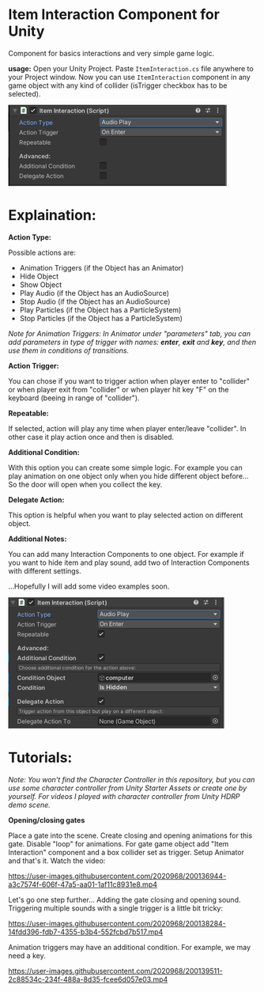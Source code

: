 # Item Interaction Component for Unity
Component for basics interactions and very simple game logic.

**usage:** Open your Unity Project. Paste `ItemInteraction.cs` file anywhere to your Project window. Now you can use `ItemInteraction` component in any game object with any kind of collider (isTrigger checkbox has to be selected).

![Basic Example](illustrations/basic.png)

# Explaination:

**Action Type:**

Possible actions are:
- Animation Triggers (if the Object has an Animator)
- Hide Object
- Show Object
- Play Audio (if the Object has an AudioSource)
- Stop Audio (if the Object has an AudioSource)
- Play Particles (if the Object has a ParticleSystem)
- Stop Particles (if the Object has a ParticleSystem)

*Note for Animation Triggers: In Animator under "parameters" tab, you can add parameters in type of trigger with names: __enter__, __exit__ and __key__, and then use them in conditions of transitions.*

**Action Trigger:**

You can chose if you want to trigger action when player enter to "collider" or when player exit from "collider" or when player hit key "F" on the keyboard (beeing in range of "collider").

**Repeatable:**

If selected, action will play any time when player enter/leave "collider". In other case it play action once and then is disabled.

**Additional Condition:**

With this option you can create some simple logic. For example you can play animation on one object only when you hide different object before... So the door will open when you collect the key.

**Delegate Action:**

This option is helpful when you want to play selected action on different object.

**Additional Notes:**

You can add many Interaction Components to one object. For example if you want to hide item and play sound, add two of Interaction Components with different settings.

...Hopefully I will add some video examples soon.

![Advanced Example](illustrations/advanced.png)

# Tutorials:

*Note: You won't find the Character Controller in this repository, but you can use some character controller from Unity Starter Assets or create one by yourself. For videos I played with character controller from Unity HDRP demo scene.*

**Opening/closing gates**

Place a gate into the scene. Create closing and opening animations for this gate. Disable "loop" for animations. For gate game object add "Item Interaction" component and a box collider set as trigger. Setup Animator and that's it. Watch the video:

https://user-images.githubusercontent.com/2020968/200136944-a3c7574f-606f-47a5-aa01-1af11c8931e8.mp4

Let's go one step further...
Adding the gate closing and opening sound. Triggering multiple sounds with a single trigger is a little bit tricky:

https://user-images.githubusercontent.com/2020968/200138284-14fdd396-fdb7-4355-b3b4-552fcbd7b517.mp4

Animation triggers may have an additional condition. For example, we may need a key.

https://user-images.githubusercontent.com/2020968/200139511-2c88534c-234f-488a-8d35-fcee6d057e03.mp4
